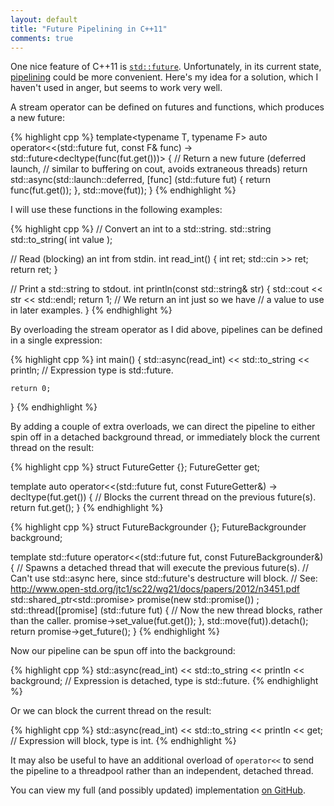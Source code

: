 ```yaml
---
layout: default
title: "Future Pipelining in C++11"
comments: true
---
```


One nice feature of C++11 is [`std::future`](http://www.cplusplus.com/reference/future/future/). Unfortunately, in its current state, [pipelining](http://en.wikipedia.org/wiki/Futures_and_promises#Promise_pipelining) could be more convenient. Here's my idea for a solution, which I haven't used in anger, but seems to work very well.

A stream operator can be defined on futures and functions, which produces a new future:

{% highlight cpp %}
template<typename T, typename F>
auto operator<<(std::future<T> fut, const F& func) 
	-> std::future<decltype(func(fut.get()))>
{
    // Return a new future (deferred launch, 
    // similar to buffering on cout, avoids extraneous threads)
    return std::async(std::launch::deferred,
        [func] (std::future<T> fut) {
            return func(fut.get());
        }, std::move(fut));
}
{% endhighlight %}

<!--break-->

I will use these functions in the following examples:

{% highlight cpp %}
// Convert an int to a std::string.
std::string std::to_string( int value );

// Read (blocking) an int from stdin.
int read_int() {
    int ret;
    std::cin >> ret;
    return ret;
}

// Print a std::string to stdout.
int println(const std::string& str) {
    std::cout << str << std::endl;
    return 1;
    // We return an int just so we have 
    // a value to use in later examples.
}
{% endhighlight %}

By overloading the stream operator as I did above, pipelines can be defined in a single expression:

{% highlight cpp %}
int main() {
    std::async(read_int)
        << std::to_string
        << println; // Expression type is std::future<int>.

    return 0;
}
{% endhighlight %}

By adding a couple of extra overloads, we can direct the pipeline to either spin off in a detached background thread, or immediately block the current thread on the result:

{% highlight cpp %}
struct FutureGetter {};
FutureGetter get;

template<typename T>
auto operator<<(std::future<T> fut, const FutureGetter&) 
    -> decltype(fut.get())
{
    // Blocks the current thread on the previous future(s).
    return fut.get();
}
{% endhighlight %}

{% highlight cpp %}
struct FutureBackgrounder {};
FutureBackgrounder background;

template<typename T>
std::future<T>
operator<<(std::future<T> fut, const FutureBackgrounder&)
{
    // Spawns a detached thread that will execute the previous future(s).
    // Can't use std::async here, since std::future's destructure will block.
    // See: http://www.open-std.org/jtc1/sc22/wg21/docs/papers/2012/n3451.pdf
    std::shared_ptr<std::promise<T>> promise(new std::promise<T>()) ;
    std::thread([promise] (std::future<T> fut) {
        // Now the new thread blocks, rather than the caller.
        promise->set_value(fut.get());
    }, std::move(fut)).detach();
    return promise->get_future();
}
{% endhighlight %}


Now our pipeline can be spun off into the background:

{% highlight cpp %}
std::async(read_int)
    << std::to_string
    << println
    << background; // Expression is detached, type is std::future<int>.
{% endhighlight %}

Or we can block the current thread on the result:

{% highlight cpp %}
std::async(read_int)
    << std::to_string
    << println
    << get; // Expression will block, type is int.
{% endhighlight %}

It may also be useful to have an additional overload of `operator<<` to send the pipeline to a threadpool rather than an independent, detached thread.

You can view my full (and possibly updated) implementation [on GitHub](https://github.com/seanedwards/tinker/blob/master/cpp/future.cpp).
